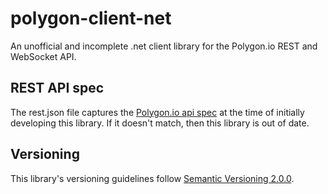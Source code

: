 # polygon-client-net
An unofficial and incomplete .net client library for the Polygon.io REST and WebSocket API.


## REST API spec
The rest.json file captures the [Polygon.io api spec](https://api.polygon.io/openapi) at the time of initially developing this library. If it doesn't match, then this library is out of date.


## Versioning
This library's versioning guidelines follow [Semantic Versioning 2.0.0](https://semver.org/).